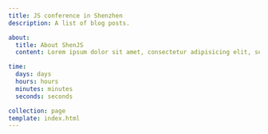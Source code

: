 ```yaml
---
title: JS conference in Shenzhen
description: A list of blog posts.

about:
  title: About ShenJS
  content: Lorem ipsum dolor sit amet, consectetur adipisicing elit, sed do eiusmod tempor incididunt ut labore et dolore magna aliqua. Ut enim ad minim veniam, quis nostrud exercitation ullamco laboris nisi ut aliquip ex ea commodo consequat. Duis aute irure dolor in reprehenderit in voluptate velit esse cillum dolore eu fugiat nulla pariatur. Excepteur sint occaecat cupidatat non proident, sunt in culpa qui officia deserunt mollit anim id est laborum.

time:
  days: days
  hours: hours
  minutes: minutes
  seconds: seconds

collection: page
template: index.html
---
```

